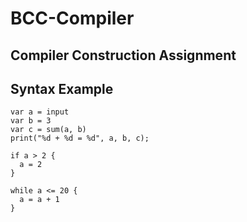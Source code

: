 # BCC-Compiler
## Compiler Construction Assignment

## Syntax Example
```
var a = input
var b = 3
var c = sum(a, b)
print("%d + %d = %d", a, b, c);

if a > 2 {
  a = 2
}

while a <= 20 {
  a = a + 1
}

```

